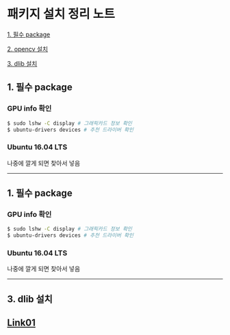 # 패키지 설치 정리 노트
   [1. 필수 package ](#1.-필수-package)

   [2. opencv 설치](#2.-opencv-설치)

   [3. dlib 설치](#3.-dlib-설치)


## 1. 필수 package <a name="1.-NVIDIA-driver-설치"></a>

  ### GPU info 확인
  ```bash
  $ sudo lshw -C display # 그래픽카드 정보 확인
  $ ubuntu-drivers devices # 추천 드라이버 확인
  ```
  ### Ubuntu 16.04 LTS 
  나중에 깔게 되면 찾아서 넣음
  
  
---

## 1. 필수 package <a name="1.-NVIDIA-driver-설치"></a>

  ### GPU info 확인
  ```bash
  $ sudo lshw -C display # 그래픽카드 정보 확인
  $ ubuntu-drivers devices # 추천 드라이버 확인
  ```
  ### Ubuntu 16.04 LTS 
  나중에 깔게 되면 찾아서 넣음
  
---


## 3. dlib 설치 <a name="1.-dlib-설치"></a>

  [Link01](https://www.learnopencv.com/install-dlib-on-ubuntu/)
---
